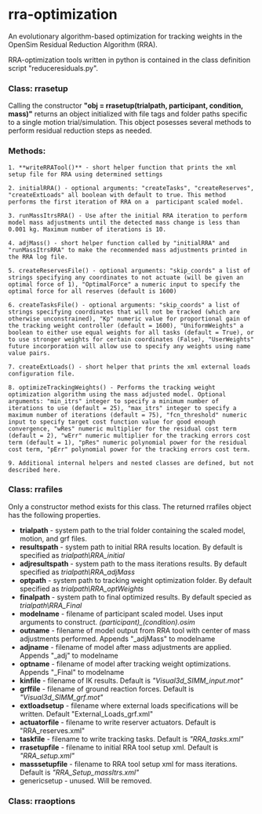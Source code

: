 # rra-optimization
An evolutionary algorithm-based optimization for tracking weights in the OpenSim Residual Reduction Algorithm (RRA).

RRA-optimization tools written in python is contained in the class definition script "reduceresiduals.py". 

### Class: rrasetup 
Calling the constructor **"obj = rrasetup(trialpath, participant, condition, mass)"** returns an object initialized with file tags and folder paths specific to a single motion trial/simulation. This object posesses several methods to perform residual reduction steps as needed.
### Methods: 
    1. **writeRRATool()** - short helper function that prints the xml setup file for RRA using determined settings

    2. initialRRA() - optional arguments: "createTasks", "createReserves", "createExtLoads" all boolean with default to true. This method performs the first iteration of RRA on a  participant scaled model. 

    3. runMassItrsRRA() - Use after the initial RRA iteration to perform model mass adjustments until the detected mass change is less than 0.001 kg. Maximum number of iterations is 10.

    4. adjMass() - short helper function called by "initialRRA" and "runMassItrsRRA" to make the recommended mass adjustments printed in the RRA log file. 

    5. createReservesFile() - optional arguments: "skip_coords" a list of strings specifying any coordinates to not actuate (will be given an optimal force of 1), "OptimalForce" a numeric input to specify the optimal force for all reserves (default is 1600)
    
    6. createTasksFile() - optional arguments: "skip_coords" a list of strings specifying coordinates that will not be tracked (which are otherwise unconstrained), "Kp" numeric value for proportional gain of the tracking weight controller (default = 1600), "UniformWeights" a boolean to either use equal weights for all tasks (default = True), or to use stronger weights for certain coordinates (False), "UserWeights" future incorporation will allow use to specify any weights using name value pairs.
    
    7. createExtLoads() - short helper that prints the xml external loads configuration file.
    
    8. optimizeTrackingWeights() - Performs the tracking weight optimization algorithm using the mass adjusted model. Optional arguments: "min_itrs" integer to specify a minimum number of iterations to use (default = 25), "max_itrs" integer to specify a maximum number of iterations (default = 75), "fcn_threshold" numeric input to specify target cost function value for good enough convergence, "wRes" numeric multiplier for the residual cost term (default = 2), "wErr" numeric multiplier for the tracking errors cost term (default = 1), "pRes" numeric polynomial power for the residual cost term, "pErr" polynomial power for the tracking errors cost term.
    
    9. Additional internal helpers and nested classes are defined, but not described here.

### Class: rrafiles
Only a constructor method exists for this class. The returned rrafiles object has the following properties.
* **trialpath** - system path to the trial folder containing the scaled model, motion, and grf files.
* **resultspath** - system path to initial RRA results location. By default is specified as *trialpath\RRA_initial*
* **adjresultspath** - system path to the mass iterations results. By default specified as *trialpath\RRA_adjMass*
* **optpath** - system path to tracking weight optimization folder. By default specified as *trialpath\RRA_optWeights*
* **finalpath** - system path to final optimized results. By default specied as *trialpath\RRA_Final*
* **modelname** - filename of participant scaled model. Uses input arguments to construct. *(participant)_(condition).osim*
* **outname** - filename of model output from RRA tool with center of mass adjustments performed. Appends "_adjMass" to modelname
* **adjname** - filename of model after mass adjustments are applied. Appends "_adj" to modelname
* **optname** - filename of model after tracking weight optimizations. Appends "_Final" to modelname
* **kinfile** - filename of IK results. Default is *"Visual3d_SIMM_input.mot"*
* **grffile** - filename of ground reaction forces. Default is *"Visual3d_SIMM_grf.mot"*
* **extloadsetup** - filename where external loads specifications will be written. Default "External_Loads_grf.xml"
* **actuatorfile** - filename to write reserver actuators. Default is "RRA_reserves.xml"
* **taskfile** - filename to write tracking tasks. Default is *"RRA_tasks.xml"*
* **rrasetupfile** - filename to initial RRA tool setup xml. Default is *"RRA_setup.xml"*
* **masssetupfile** - filename to RRA tool setup xml for mass iterations. Default is *"RRA_Setup_massItrs.xml"* 
* genericsetup - unused. Will be removed.

### Class: rraoptions